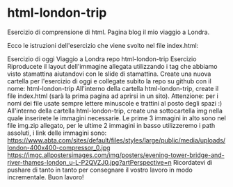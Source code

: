 # html-london-trip
Esercizio di comprensione di html. Pagina blog il mio viaggio a Londra.

Ecco le istruzioni dell'esercizio che viene svolto nel file index.html:

Esercizio di oggi Viaggio a Londra
repo html-london-trip
Esercizio
Riproducete il layout dell'immagine allegata utilizzando i tag che abbiamo visto stamattina aiutandovi con le slide di stamattina.
Create una nuova cartella per l'esercizio di oggi e collegate subito la repo su github con il nome: html-london-trip
All'interno della cartella html-london-trip, create il file index.html (sarà la prima pagina ad aprirsi in un sito).   Attenzione: per i nomi dei file usate sempre lettere minuscole e trattini al posto degli spazi :)
All'interno della cartella html-london-trip, create una sottocartella img nella quale inserirete le immagini necessarie.
Le prime 3 immagini in alto sono nel file img.zip allegato, per le ultime 2 immagini in basso utilizzeremo i path assoluti, i link delle immagini sono:
https://www.abta.com/sites/default/files/styles/large/public/media/uploads/london-400x400-compressor_0.jpg
https://imgc.allpostersimages.com/img/posters/evening-tower-bridge-and-river-thames-london_u-L-P2QVZJ0.jpg?artPerspective=n
Ricordatevi di pushare di tanto in tanto per consegnare il vostro lavoro in modo incrementale.
Buon lavoro!